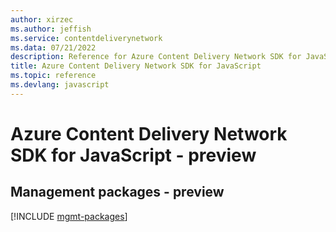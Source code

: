 ```yaml
---
author: xirzec
ms.author: jeffish
ms.service: contentdeliverynetwork
ms.data: 07/21/2022
description: Reference for Azure Content Delivery Network SDK for JavaScript
title: Azure Content Delivery Network SDK for JavaScript
ms.topic: reference
ms.devlang: javascript
---
```

# Azure Content Delivery Network SDK for JavaScript - preview

## Management packages - preview
[!INCLUDE [mgmt-packages](content-delivery-network-mgmt-index.md)]